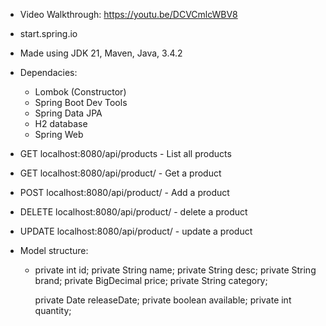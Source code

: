 - Video Walkthrough:
    https://youtu.be/DCVCmlcWBV8
- start.spring.io
- Made using JDK 21, Maven, Java, 3.4.2
- Dependacies:
  - Lombok (Constructor)
  - Spring Boot Dev Tools
  - Spring Data JPA
  - H2 database
  - Spring Web
- GET localhost:8080/api/products - List all products
- GET localhost:8080/api/product/<id> - Get a product
- POST localhost:8080/api/product/<id> - Add a product
- DELETE localhost:8080/api/product/<id> - delete a product
- UPDATE localhost:8080/api/product/<id> - update a product

- Model structure:
  - private int id;
    private String name;
    private String desc;
    private String brand;
    private BigDecimal price;
    private String category;

    private Date releaseDate;
    private boolean available;
    private int quantity;
